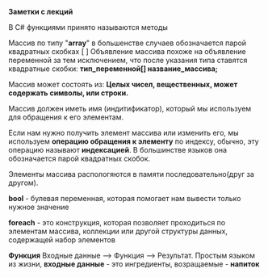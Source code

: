**Заметки с лекций**

В C# функциями принято называются методы  

Массив по типу "**array**" в большенстве случаев обозначается парой квадратных скобках [ ]
Объявление массива похоже на объявление переменной за тем исключением, что после указания типа ставятся квадратные скобки: __тип_переменной[] название_массива;__

Массив может состоять из: __Целых чисел, вещественных, может содержать символы, или строки.__ 

Массив должен иметь имя (индитификатор), который мы используем для обращения к его элементам.

Если нам нужно получить элемент массива или изменить его, мы используем
__операцию обращения к элементу__ по индексу, обычно, эту операцию
называют __индексацией__. В большинстве языков она обозначается парой
квадратных скобок.

Элементы массива распологяются в памяти последовательно(друг за другом).

__bool__ - булевая переменная, которая помогает нам вывести только нужное значение

__foreach__ -  это конструкция, которая позволяет проходиться по элементам массива, коллекции или другой структуры данных, содержащей набор элементов

__Функция__ Входные данные --> Функция --> Результат. 
Простым языком из жизни, __входные данные__ - это ингредиенты, возращаемые - __напиток__  